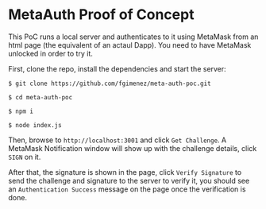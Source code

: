 # MetaAuth Proof of Concept

This PoC runs a local server and authenticates to it using MetaMask from an html
page (the equivalent of an actaul Dapp). You need to have MetaMask unlocked in
order to try it.

First, clone the repo, install the dependencies and start the server:
```
$ git clone https://github.com/fgimenez/meta-auth-poc.git

$ cd meta-auth-poc

$ npm i

$ node index.js
```
Then, browse to `http://localhost:3001` and click `Get Challenge`. A MetaMask
Notification window will show up with the challenge details, click `SIGN` on it.

After that, the signature is shown in the page, click `Verify Signature` to send
the challenge and signature to the server to verify it, you should see an
`Authentication Success` message on the page once the verification is done.
